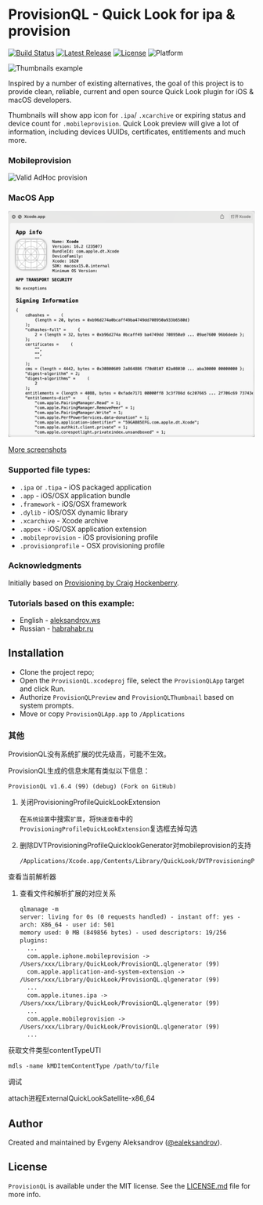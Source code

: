 # ProvisionQL - Quick Look for ipa & provision

[![Build Status](https://github.com/ealeksandrov/ProvisionQL/workflows/build/badge.svg?branch=master)](https://github.com/ealeksandrov/ProvisionQL/actions)
[![Latest Release](https://img.shields.io/github/release/ealeksandrov/ProvisionQL.svg)](https://github.com/ealeksandrov/ProvisionQL/releases/latest)
[![License](https://img.shields.io/github/license/ealeksandrov/ProvisionQL.svg)](LICENSE.md)
![Platform](https://img.shields.io/badge/platform-macos-lightgrey.svg)

![Thumbnails example](https://raw.github.com/ealeksandrov/ProvisionQL/master/Screenshots/1.png)

Inspired by a number of existing alternatives, the goal of this project is to provide clean, reliable, current and open source Quick Look plugin for iOS & macOS developers.

Thumbnails will show app icon for `.ipa`/ `.xcarchive` or expiring status and device count for `.mobileprovision`. Quick Look preview will give a lot of information, including devices UUIDs, certificates, entitlements and much more.

### Mobileprovision

![Valid AdHoc provision](Screenshots/2.png)

### MacOS App

![MacOS App](Screenshots/Xcode.png)

[More screenshots](Screenshots/README.md)



### Supported file types:

* `.ipa` or `.tipa` - iOS packaged application
* `.app` - iOS/OSX application bundle
* `.framework` - iOS/OSX framework
* `.dylib` - iOS/OSX dynamic library
* `.xcarchive` - Xcode archive
* `.appex` - iOS/OSX application extension
* `.mobileprovision` - iOS provisioning profile
* `.provisionprofile` - OSX provisioning profile

### Acknowledgments

Initially based on [Provisioning by Craig Hockenberry](https://github.com/chockenberry/Provisioning).

### Tutorials based on this example:

* English - [aleksandrov.ws](https://aleksandrov.ws/2014/02/25/osx-quick-look-plugin-development/)
* Russian - [habrahabr.ru](https://habrahabr.ru/post/208552/)

## Installation

* Clone the project repo;
* Open the `ProvisionQL.xcodeproj` file, select the `ProvisionQLApp` target and click Run.
* Authorize `ProvisionQLPreview` and `ProvisionQLThumbnail` based on system prompts.
* Move or copy `ProvisionQLApp.app` to `/Applications`



### 其他

ProvisionQL没有系统扩展的优先级高，可能不生效。

ProvisionQL生成的信息末尾有类似以下信息：

```
ProvisionQL v1.6.4 (99) (debug) (Fork on GitHub)
```

1. 关闭ProvisioningProfileQuickLookExtension

   在`系统设置`中搜索`扩展`，将`快速查看`中的`ProvisioningProfileQuickLookExtension`复选框去掉勾选

2. 删除DVTProvisioningProfileQuicklookGenerator对mobileprovision的支持

   ```stylus
   /Applications/Xcode.app/Contents/Library/QuickLook/DVTProvisioningProfileQuicklookGenerator.qlgenerator
   ```

查看当前解析器

1. 查看文件和解析扩展的对应关系

   ```stylus
   qlmanage -m
   server: living for 0s (0 requests handled) - instant off: yes - arch: X86_64 - user id: 501
   memory used: 0 MB (849856 bytes) - used descriptors: 19/256
   plugins:
     ...
     com.apple.iphone.mobileprovision -> /Users/xxx/Library/QuickLook/ProvisionQL.qlgenerator (99)
     com.apple.application-and-system-extension -> /Users/xxx/Library/QuickLook/ProvisionQL.qlgenerator (99)
     ...
     com.apple.itunes.ipa -> /Users/xxx/Library/QuickLook/ProvisionQL.qlgenerator (99)
     ...
     com.apple.mobileprovision -> /Users/xxx/Library/QuickLook/ProvisionQL.qlgenerator (99)
     ...
   ```

获取文件类型contentTypeUTI

```stylus
mdls -name kMDItemContentType /path/to/file
```

调试

attach进程ExternalQuickLookSatellite-x86_64

## Author

Created and maintained by Evgeny Aleksandrov ([@ealeksandrov](https://twitter.com/ealeksandrov)).

## License

`ProvisionQL` is available under the MIT license. See the [LICENSE.md](LICENSE.md) file for more info.

